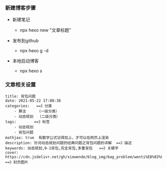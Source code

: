 ### 新建博客步骤

- 新建笔记
  - npx hexo new "文章标题"

- 发布到github
  - npx hexo g -d

- 本地启动博客
  - npx hexo s

### 文章相关设置

```
title: 背包问题 
date: 2021-05-22 17:08:38
categories:   ==》分类
	- 算法     （一级分类）
	- 动态规划  （二级分类）
tags:        ==》标签
	- 动态规划  
	- 背包问题
mathjax: true  有数学公式记得加上，才可以在网页上渲染
description: 针对动态规划问题的经典问题之背包问题的详解  ==》描述
keywords: 动态规划,0-1背包,完全背包,多重背包   ==》关键字 
cover: https://cdn.jsdelivr.net/gh/xiewende/blog_img/bag_problem/wenti%E8%83%8C%E5%8C%85%E9%97%AE%E9%A2%98.jpg  ==》封页图片
```

